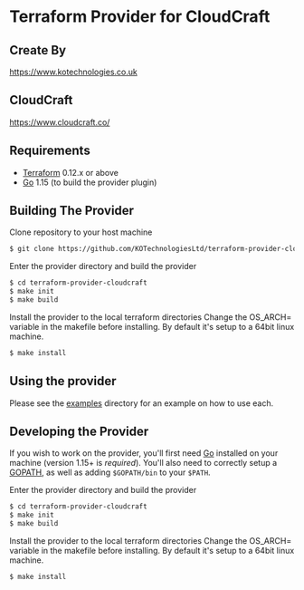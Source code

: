 # Terraform Provider for CloudCraft

## Create By
https://www.kotechnologies.co.uk

## CloudCraft
https://www.cloudcraft.co/

## Requirements

- [Terraform](https://www.terraform.io/downloads.html) 0.12.x or above
- [Go](https://golang.org/doc/install) 1.15 (to build the provider plugin)

## Building The Provider

Clone repository to your host machine

```sh
$ git clone https://github.com/KOTechnologiesLtd/terraform-provider-cloudcraft
```

Enter the provider directory and build the provider

```sh
$ cd terraform-provider-cloudcraft
$ make init
$ make build
```

Install the provider to the local terraform directories
Change the OS_ARCH= variable in the makefile before installing. By default it's setup to a 64bit linux machine.
```sh
$ make install
```

## Using the provider

Please see the [examples](examples) directory for an example on how to use each.

## Developing the Provider

If you wish to work on the provider, you'll first need [Go](http://www.golang.org) installed on your machine (version 1.15+ is _required_). You'll also need to correctly setup a [GOPATH](http://golang.org/doc/code.html#GOPATH), as well as adding `$GOPATH/bin` to your `$PATH`.


Enter the provider directory and build the provider

```sh
$ cd terraform-provider-cloudcraft
$ make init
$ make build
```

Install the provider to the local terraform directories
Change the OS_ARCH= variable in the makefile before installing. By default it's setup to a 64bit linux machine.
```sh
$ make install
```
